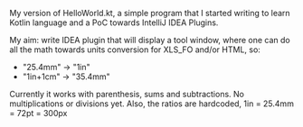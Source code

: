 My version of HelloWorld.kt, a simple program that I started writing to learn Kotlin language and a PoC towards IntelliJ IDEA Plugins.

My aim: write IDEA plugin that will display a tool window, where one can do all the math towards units conversion for XLS_FO and/or HTML, so:

- "25.4mm" -> "1in"
- "1in+1cm" -> "35.4mm"

Currently it works with parenthesis, sums and subtractions. No multiplications or divisions yet.
Also, the ratios are hardcoded, 1in = 25.4mm = 72pt = 300px
